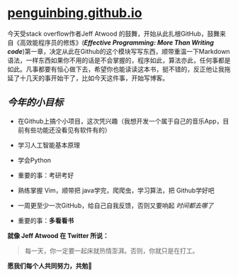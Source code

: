 # [penguinbing.github.io](https://penguinbing.github.io)

今天受stack overflow作者Jeff Atwood 的鼓舞，开始从此扎根GitHub，鼓舞来自《高效能程序员的修炼》(***Effective
Programming: More Than Writing code***)第一章，决定从此在Github的这个模块写写东西，顺带重温一下Markdown语法，一样东西如果你不用的话是不会掌握的，程序如此，算法亦此，任何事都是如此。凡事都要有恒心做下去，希望你也能读读这本书，挺不错的，反正他让我拖延了十几天的事开始干了，比如今天这件事，开始写博客。

## ***今年的小目标***

* 在Github上搞个小项目，这次凭兴趣（我想开发一个属于自己的音乐App，目前有些功能还没看见有软件有的）

* 学习人工智能基本原理

* 学会Python

* 重要的事：考研考好

* 熟练掌握 Vim，顺带把 java学完，爬爬虫，学习算法，把 Github学好吧

* 一周更至少一次GitHub，给自己自我反馈，否则又要响起 *时间都去哪了*

* 重要的事：__多看看书__


**就像 Jeff Atwood 在 Twitter 所说：**

>每一天，你一定要一起床就热情澎湃。否则，你就只是在打工。

**愿我们每个人共同努力，共勉💪**
